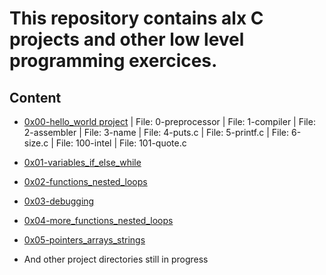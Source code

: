 # This repository contains alx C projects and other low level programming exercices. #
## Content ##
- [0x00-hello_world project](https://github.com/IamNaeto/alx-low_level_programming/tree/master/0x00-hello_world) | File: 0-preprocessor | File: 1-compiler | File: 2-assembler | File: 3-name | File: 4-puts.c | File: 5-printf.c | File: 6-size.c | File: 100-intel | File: 101-quote.c

- [0x01-variables_if_else_while](https://github.com/IamNaeto/alx-low_level_programming/tree/master/0x01-variables_if_else_while)

- [0x02-functions_nested_loops](https://github.com/IamNaeto/alx-low_level_programming/tree/master/0x02-functions_nested_loops)

- [0x03-debugging](https://github.com/IamNaeto/alx-low_level_programming/tree/master/0x03-debugging)

- [0x04-more_functions_nested_loops](https://github.com/IamNaeto/alx-low_level_programming/tree/master/0x04-more_functions_nested_loops)

- [0x05-pointers_arrays_strings](https://github.com/IamNaeto/alx-low_level_programming/tree/master/0x05-pointers_arrays_strings)

- And other project directories still in progress
